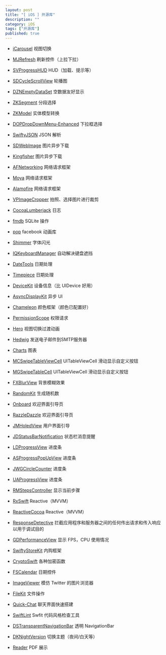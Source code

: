 ```yaml
---
layout: post
title: "[ iOS ] 开源库"
description: ""
category: iOS
tags: ["开源库"]
published: true
---
```


* [iCarousel](https://github.com/nicklockwood/iCarousel) 视图切换

* [MJRefresh](https://github.com/CoderMJLee/MJRefresh) 刷新控件（上拉下拉）

* [SVProgressHUD](https://github.com/SVProgressHUD/SVProgressHUD) HUD（加载、提示等）

* [SDCycleScrollView](https://github.com/gsdios/SDCycleScrollView) 轮播图

* [DZNEmptyDataSet](https://github.com/dzenbot/DZNEmptyDataSet) 空数据友好显示

* [ZKSegment](https://github.com/WangWenzhuang/ZKSegment) 分段选择

* [ZKModel](https://github.com/WangWenzhuang/ZKModel) 实体模型转换

* [DOPDropDownMenu-Enhanced](https://github.com/12207480/DOPDropDownMenu-Enhanced) 下拉框选择

* [SwiftyJSON](https://github.com/SwiftyJSON/SwiftyJSON) JSON 解析

* [SDWebImage](https://github.com/rs/SDWebImage) 图片异步下载

* [Kingfisher](https://github.com/onevcat/Kingfisher) 图片异步下载

* [AFNetworking](https://github.com/AFNetworking/AFNetworking) 网络请求框架

* [Moya](https://github.com/Moya/Moya) 网络请求框架

* [Alamofire](https://github.com/Alamofire/Alamofire) 网络请求框架

* [VPImageCropper](https://github.com/windshg/VPImageCropper) 拍照、选择图片进行裁剪

* [CocoaLumberjack](https://github.com/CocoaLumberjack/CocoaLumberjack) 日志

* [fmdb](https://github.com/ccgus/fmdb) SQLite 操作

* [pop](https://github.com/facebook/pop) facebook 动画库

* [Shimmer](https://github.com/facebook/Shimmer) 字体闪光

* [IQKeyboardManager](https://github.com/hackiftekhar/IQKeyboardManager) 自动解决键盘遮挡

* [DateTools](https://github.com/MatthewYork/DateTools) 日期处理

* [Timepiece](https://github.com/naoty/Timepiece) 日期处理

* [DeviceKit](https://github.com/dennisweissmann/DeviceKit) 设备信息（比 UIDevice 好用）

* [AsyncDisplayKit](https://github.com/facebook/AsyncDisplayKit) 异步 UI

* [Chameleon](https://github.com/ViccAlexander/Chameleon) 颜色框架（颜色已配置好）

* [PermissionScope](https://github.com/nickoneill/PermissionScope) 权限请求

* [Hero](https://github.com/lkzhao/Hero) 视图切换过渡动画

* [Hedwig](https://github.com/onevcat/Hedwig) 发送电子邮件到SMTP服务器

* [Charts](https://github.com/danielgindi/Charts) 图表

* [MCSwipeTableViewCell](https://github.com/alikaragoz/MCSwipeTableViewCell) UITableViewCell 滑动显示自定义按钮

* [MGSwipeTableCell](https://github.com/MortimerGoro/MGSwipeTableCell) UITableViewCell 滑动显示自定义按钮

* [FXBlurView](https://github.com/nicklockwood/FXBlurView) 背景模糊效果

* [RandomKit](https://github.com/nvzqz/RandomKit) 生成随机数

* [Onboard](https://github.com/mamaral/Onboard) 欢迎界面引导页

* [RazzleDazzle](https://github.com/IFTTT/RazzleDazzle) 欢迎界面引导页

* [JMHoledView](https://github.com/leverdeterre/JMHoledView) 用户界面引导

* [JDStatusBarNotification](https://github.com/calimarkus/JDStatusBarNotification) 状态栏消息提醒

* [LDProgressView](https://github.com/lightdesign/LDProgressView) 进度条

* [ASProgressPopUpView](https://github.com/alskipp/ASProgressPopUpView) 进度条

* [JWGCircleCounter](https://github.com/johngraham262/JWGCircleCounter) 进度条

* [UAProgressView](https://github.com/UrbanApps/UAProgressView) 进度条

* [RMStepsController](https://github.com/CooperRS/RMStepsController) 显示当前步骤 

* [RxSwift](https://github.com/ReactiveX/RxSwift) Reactive（MVVM）

* [ReactiveCocoa](https://github.com/ReactiveCocoa/ReactiveCocoa) Reactive（MVVM）

* [ResponseDetective](https://github.com/netguru/ResponseDetective) 拦截应用程序和服务器之间的任何传出请求和传入响应以用于调试目的

* [GDPerformanceView](https://github.com/dani-gavrilov/GDPerformanceView-Swift) 显示 FPS，CPU 使用情况

* [SwiftyStoreKit](https://github.com/bizz84/SwiftyStoreKit) 内购框架

* [CryptoSwift](https://github.com/krzyzanowskim/CryptoSwift) 各种加密函数

* [FSCalendar](https://github.com/WenchaoD/FSCalendar) 日期控件

* [ImageViewer](https://github.com/MailOnline/ImageViewer) 模仿 Twitter 的图片浏览器

* [FileKit](https://github.com/nvzqz/FileKit) 文件操作

* [Quick-Chat](https://github.com/aslanyanhaik/Quick-Chat) 聊天界面快速搭建

* [SwiftLint](https://github.com/realm/SwiftLint) Swfit 代码风格检查工具

* [DSTransparentNavigationBar](https://github.com/diegoserranoa/DSTransparentNavigationBar) 透明 NavigationBar

* [DKNightVersion](https://github.com/Draveness/DKNightVersion) 切换主题（夜间/白天等）

* [Reader](https://github.com/vfr/Reader) PDF 展示